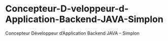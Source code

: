 # Concepteur-D-veloppeur-d-Application-Backend-JAVA-Simplon
Concepteur Développeur d’Application Backend JAVA – Simplon
